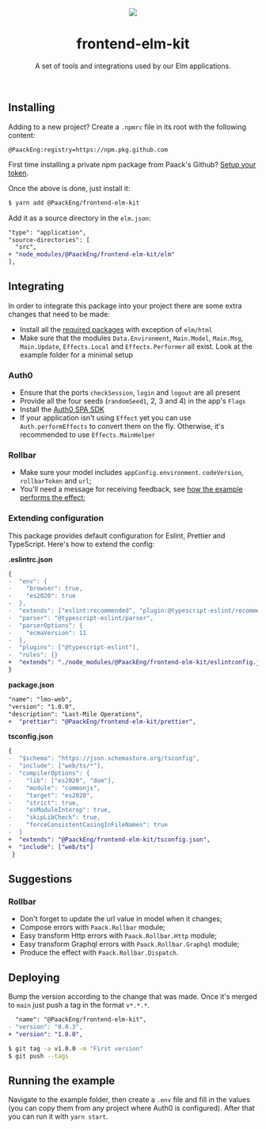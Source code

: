 <div align="center">
  <img src="https://repository-images.githubusercontent.com/358355444/10442e00-b1b6-11eb-98c7-90c0f758b844">
  <h1>frontend-elm-kit</h1>
  A set of tools and integrations used by our Elm applications.
</div>
<br>
<br>

## Installing

Adding to a new project? Create a `.npmrc` file in its root with the following content:

```
@PaackEng:registry=https://npm.pkg.github.com
```

First time installing a private npm package from Paack's Github? [Setup your token](https://docs.github.com/en/packages/working-with-a-github-packages-registry/working-with-the-npm-registry#authenticating-with-a-personal-access-token).

Once the above is done, just install it:

```bash
$ yarn add @PaackEng/frontend-elm-kit
```

Add it as a source directory in the `elm.json`:

```diff
"type": "application",
"source-directories": [
  "src",
+ "node_modules/@PaackEng/frontend-elm-kit/elm"
],
```

## Integrating

In order to integrate this package into your project there are some extra changes that need to be made:

- Install all the [required packages](https://github.com/PaackEng/frontend-elm-kit/blob/main/example/elm.json) with exception of `elm/html`
- Make sure that the modules `Data.Environment`, `Main.Model`, `Main.Msg`, `Main.Update`, `Effects.Local` and `Effects.Performer` all exist. Look at the example folder for a minimal setup

### Auth0

- Ensure that the ports `checkSession`, `login` and `logout` are all present
- Provide all the four seeds (`randomSeed1`, 2, 3 and 4) in the app's `Flags`
- Install the [Auth0 SPA SDK](https://github.com/auth0/auth0-spa-js)
- If your application isn't using `Effect` yet you can use `Auth.performEffects` to convert them on the fly. Otherwise, it's recommended to use `Effects.MainHelper`

### Rollbar

- Make sure your model includes `appConfig.environment`. `codeVersion`, `rollbarToken` and `url`;
- You'll need a message for receiving feedback, see [how the example performs the effect](https://github.com/PaackEng/frontend-elm-kit/blob/main/example/src/Effects/LocalPerformer.elm);

### Extending configuration

This package provides default configuration for Eslint, Prettier and TypeScript. Here's how to extend the config:

**.eslintrc.json**

```diff
{
-  "env": {
-    "browser": true,
-    "es2020": true
-  },
-  "extends": ["eslint:recommended", "plugin:@typescript-eslint/recommended"],
-  "parser": "@typescript-eslint/parser",
-  "parserOptions": {
-    "ecmaVersion": 11
-  },
-  "plugins": ["@typescript-eslint"],
-  "rules": {}
+  "extends": "./node_modules/@PaackEng/frontend-elm-kit/eslintconfig.json"
}
```

**package.json**

```diff
"name": "lmo-web",
"version": "1.0.0",
"description": "Last-Mile Operations",
+  "prettier": "@PaackEng/frontend-elm-kit/prettier",
```

**tsconfig.json**

```diff
{
-  "$schema": "https://json.schemastore.org/tsconfig",
-  "include": ["web/ts/*"],
-  "compilerOptions": {
-    "lib": ["es2020", "dom"],
-    "module": "commonjs",
-    "target": "es2020",
-    "strict": true,
-    "esModuleInterop": true,
-    "skipLibCheck": true,
-    "forceConsistentCasingInFileNames": true
-  }
+  "extends": "@PaackEng/frontend-elm-kit/tsconfig.json",
+  "include": ["web/ts"]
 }
```

## Suggestions

### Rollbar

- Don't forget to update the url value in model when it changes;
- Compose errors with `Paack.Rollbar` module;
- Easy transform Http errors with `Paack.Rollbar.Http` module;
- Easy transform Graphql errors with `Paack.Rollbar.Graphql` module;
- Produce the effect with `Paack.Rollbar.Dispatch`.

## Deploying

Bump the version according to the change that was made. Once it's merged to `main` just push a tag in the format `v*.*.*`.

```diff
  "name": "@PaackEng/frontend-elm-kit",
- "version": "0.0.3",
+ "version": "1.0.0",
```

```bash
$ git tag -a v1.0.0 -m "First version"
$ git push --tags
```

## Running the example

Navigate to the example folder, then create a `.env` file and fill in the values (you can copy them from any project where Auth0 is configured). After that you can run it with `yarn start`.
